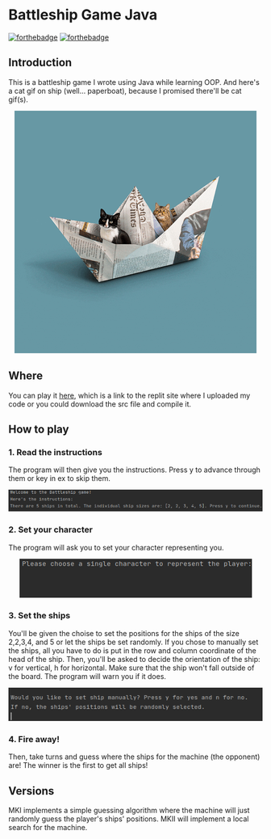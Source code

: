 # Battleship Game Java
[![forthebadge](https://forthebadge.com/images/badges/made-with-java.svg)](https://forthebadge.com)
[![forthebadge](https://forthebadge.com/images/badges/contains-cat-gifs.svg)](https://forthebadge.com)

## Introduction
This is a battleship game I wrote using Java while learning OOP. And here's a cat gif on ship (well... paperboat), because I promised there'll be cat gif(s). 

<p align="center">
    <img src="https://github.com/hannz88/Battleship_Game_Java/blob/main/Images/cat.gif" alt="Gif of cat on paperboat">
</p>

## Where
You can play it [here](https://repl.it/@hannz88/BattleshipGameJava?v=1), which is a link to the replit site where I uploaded my code or you could download the src file and compile it.

## How to play
### 1. Read the instructions
The program will then give you the instructions. Press y to advance through them or key in ex to skip them.

<p align="center">
    <img src="https://github.com/hannz88/Battleship_Game_Java/blob/main/Images/instructions.png" alt="Program giving instructions to player">
</p>

### 2. Set your character
The program will ask you to set your character representing you.

<p align="center">
    <img src="https://github.com/hannz88/Battleship_Game_Java/blob/main/Images/Ask_player_for_symbol.png" alt="Program asks player for representing symbol">
</p>


### 3. Set the ships
You'll be given the choise to set the positions for the ships of the size 2,2,3,4, and 5 or let the ships be set randomly. If you chose to manually set the ships, all you have to do is put in the row and column coordinate of the head of the ship. Then, you'll be asked to decide the orientation of the ship: v for vertical, h for horizontal. Make sure that the ship won't fall outside of the board. The program will warn you if it does.

<p align="center">
    <img src="https://github.com/hannz88/Battleship_Game_Java/blob/main/Images/Ask_player_set_ships.png" alt="Program asks if player wants to set ships manually or randomly">
</p>

### 4. Fire away!
Then, take turns and guess where the ships for the machine (the opponent) are! The winner is the first to get all ships!

## Versions
MKI implements a simple guessing algorithm where the machine will just randomly guess the player's ships' positions.
MKII will implement a local search for the machine.

